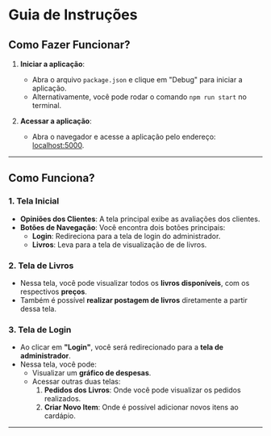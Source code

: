 # Guia de Instruções

## Como Fazer Funcionar?

1. **Iniciar a aplicação**:
   - Abra o arquivo `package.json` e clique em "Debug" para iniciar a aplicação.
   - Alternativamente, você pode rodar o comando `npm run start` no terminal.

2. **Acessar a aplicação**:
   - Abra o navegador e acesse a aplicação pelo endereço: [localhost:5000](http://localhost:5000).

---

## Como Funciona?

### 1. **Tela Inicial**
   - **Opiniões dos Clientes**: A tela principal exibe as avaliações dos clientes.
   - **Botões de Navegação**: Você encontra dois botões principais:
     - **Login**: Redireciona para a tela de login do administrador.
     - **Livros**: Leva para a tela de visualização de de livros.

### 2. **Tela de Livros**
   - Nessa tela, você pode visualizar todos os **livros disponíveis**, com os respectivos **preços**.
   - Também é possível **realizar postagem de livros** diretamente a partir dessa tela.

### 3. **Tela de Login**
   - Ao clicar em **"Login"**, você será redirecionado para a **tela de administrador**.
   - Nessa tela, você pode:
     - Visualizar um **gráfico de despesas**.
     - Acessar outras duas telas:
       1. **Pedidos dos Livros**: Onde você pode visualizar os pedidos realizados.
       2. **Criar Novo Item**: Onde é possível adicionar novos itens ao cardápio.

---
